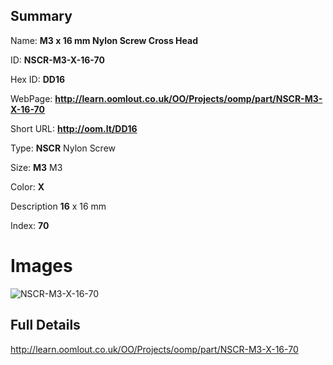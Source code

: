 

## Summary
 
Name: __M3 x 16 mm Nylon Screw Cross Head__

ID: __NSCR-M3-X-16-70__

Hex ID: __DD16__

WebPage: __http://learn.oomlout.co.uk/OO/Projects/oomp/part/NSCR-M3-X-16-70__

Short URL: __http://oom.lt/DD16__


Type: __NSCR__ Nylon Screw 

Size: __M3__ M3 

Color: __X__  

Description __16__ x 16 mm 

Index: __70__


# Images
![NSCR-M3-X-16-70](http://oomlout.com/oomp-gen/parts/NSCR-M3-X-16-70/NSCR-M3-X-16-70_420.jpg)



## Full Details

 http://learn.oomlout.co.uk/OO/Projects/oomp/part/NSCR-M3-X-16-70














